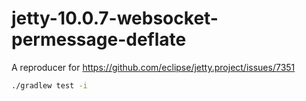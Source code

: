 # jetty-10.0.7-websocket-permessage-deflate

A reproducer for https://github.com/eclipse/jetty.project/issues/7351

```bash
./gradlew test -i
```

